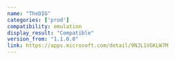 ```yaml
---
name: "TheDIG"
categories: ['prod']
compatibility: emulation
display_result: "Compatible"
version_from: "1.1.0.0"
link: https://apps.microsoft.com/detail/9NJL1VGKLW7M
---
```


